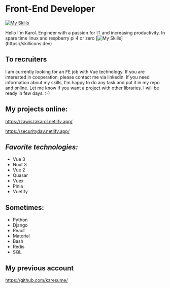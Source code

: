# Front-End Developer
[![My Skills](https://skillicons.dev/icons?i=js,html,css,vue,nuxtjs,sass,vite,vscode)](https://skillicons.dev)

Hello I'm Karol.
Engineer with a passion for IT and increasing productivity.
In spare time linux and respberry pi 4 or zero
[![My Skills](https://skillicons.dev/icons?i=linux,raspberrypi,)](https://skillicons.dev)



## To recruiters

I am currently looking for an FE job with Vue technology.
If you are interested in cooperation, please contact me via linkedin.
If you need information about my skills, I'm happy to do any task and put it in my repo and online.
Let me know if you want a project with other libraries. I will be ready in few days. :-)

## My projects online:

https://zawiszakarol.netlify.app/

https://securityday.netlify.app/

## _Favorite technologies:_

- Vue 3
- Nuxt 3
- Vue 2
- Quasar
- Vuex
- Pinia
- Vuetify

## Sometimes:
- Python
- Django
- React
- Material
- Bash
- Redis
- SQL

## My previous account
https://github.com/kzresume/

